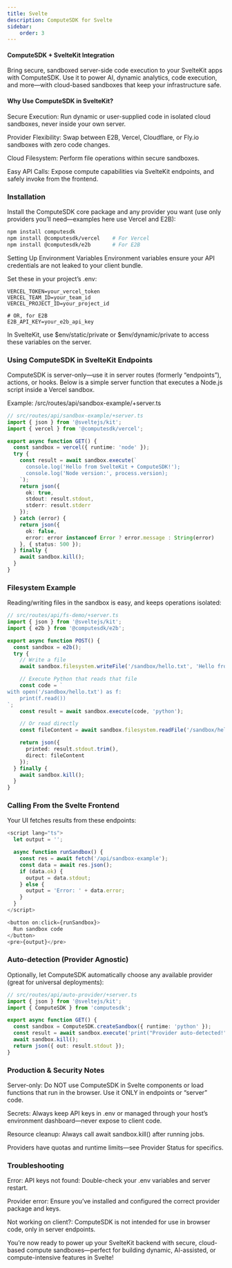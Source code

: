 ```yaml
---
title: Svelte
description: ComputeSDK for Svelte
sidebar:
    order: 3
---
```

#### ComputeSDK + SvelteKit Integration
Bring secure, sandboxed server-side code execution to your SvelteKit apps with ComputeSDK. Use it to power AI, dynamic analytics, code execution, and more—with cloud-based sandboxes that keep your infrastructure safe.

#### Why Use ComputeSDK in SvelteKit?
Secure Execution: Run dynamic or user-supplied code in isolated cloud sandboxes, never inside your own server.

Provider Flexibility: Swap between E2B, Vercel, Cloudflare, or Fly.io sandboxes with zero code changes.

Cloud Filesystem: Perform file operations within secure sandboxes.

Easy API Calls: Expose compute capabilities via SvelteKit endpoints, and safely invoke from the frontend.

### Installation
Install the ComputeSDK core package and any provider you want (use only providers you’ll need—examples here use Vercel and E2B):

```bash
npm install computesdk
npm install @computesdk/vercel    # For Vercel
npm install @computesdk/e2b       # For E2B
```
Setting Up Environment Variables
Environment variables ensure your API credentials are not leaked to your client bundle.

Set these in your project’s .env:

```text
VERCEL_TOKEN=your_vercel_token
VERCEL_TEAM_ID=your_team_id
VERCEL_PROJECT_ID=your_project_id

# OR, for E2B
E2B_API_KEY=your_e2b_api_key
```
In SvelteKit, use $env/static/private or $env/dynamic/private to access these variables on the server.

### Using ComputeSDK in SvelteKit Endpoints
ComputeSDK is server-only—use it in server routes (formerly “endpoints”), actions, or hooks. Below is a simple server function that executes a Node.js script inside a Vercel sandbox.

Example: /src/routes/api/sandbox-example/+server.ts
```typescript
// src/routes/api/sandbox-example/+server.ts
import { json } from '@sveltejs/kit';
import { vercel } from '@computesdk/vercel';

export async function GET() {
  const sandbox = vercel({ runtime: 'node' });
  try {
    const result = await sandbox.execute(`
      console.log('Hello from SvelteKit + ComputeSDK!');
      console.log('Node version:', process.version);
    `);
    return json({
      ok: true,
      stdout: result.stdout,
      stderr: result.stderr
    });
  } catch (error) {
    return json({
      ok: false,
      error: error instanceof Error ? error.message : String(error)
    }, { status: 500 });
  } finally {
    await sandbox.kill();
  }
}
```
### Filesystem Example
Reading/writing files in the sandbox is easy, and keeps operations isolated:

```typescript
// src/routes/api/fs-demo/+server.ts
import { json } from '@sveltejs/kit';
import { e2b } from '@computesdk/e2b';

export async function POST() {
  const sandbox = e2b();
  try {
    // Write a file
    await sandbox.filesystem.writeFile('/sandbox/hello.txt', 'Hello from SvelteKit!');

    // Execute Python that reads that file
    const code = `
with open('/sandbox/hello.txt') as f:
    print(f.read())
`;
    const result = await sandbox.execute(code, 'python');

    // Or read directly
    const fileContent = await sandbox.filesystem.readFile('/sandbox/hello.txt');

    return json({
      printed: result.stdout.trim(),
      direct: fileContent
    });
  } finally {
    await sandbox.kill();
  }
}
```
### Calling From the Svelte Frontend
Your UI fetches results from these endpoints:

```typescript
<script lang="ts">
  let output = '';

  async function runSandbox() {
    const res = await fetch('/api/sandbox-example');
    const data = await res.json();
    if (data.ok) {
      output = data.stdout;
    } else {
      output = 'Error: ' + data.error;
    }
  }
</script>

<button on:click={runSandbox}>
  Run sandbox code
</button>
<pre>{output}</pre>
```
### Auto-detection (Provider Agnostic)
Optionally, let ComputeSDK automatically choose any available provider (great for universal deployments):

```typescript
// src/routes/api/auto-provider/+server.ts
import { json } from '@sveltejs/kit';
import { ComputeSDK } from 'computesdk';

export async function GET() {
  const sandbox = ComputeSDK.createSandbox({ runtime: 'python' });
  const result = await sandbox.execute('print("Provider auto-detected!")');
  await sandbox.kill();
  return json({ out: result.stdout });
}
```
### Production & Security Notes
Server-only: Do NOT use ComputeSDK in Svelte components or load functions that run in the browser. Use it ONLY in endpoints or “server” code.

Secrets: Always keep API keys in .env or managed through your host’s environment dashboard—never expose to client code.

Resource cleanup: Always call await sandbox.kill() after running jobs.

Providers have quotas and runtime limits—see Provider Status for specifics.

### Troubleshooting
Error: API keys not found: Double-check your .env variables and server restart.

Provider error: Ensure you’ve installed and configured the correct provider package and keys.

Not working on client?: ComputeSDK is not intended for use in browser code, only in server endpoints.

You’re now ready to power up your SvelteKit backend with secure, cloud-based compute sandboxes—perfect for building dynamic, AI-assisted, or compute-intensive features in Svelte!